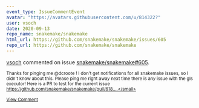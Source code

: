 ```yaml
---
event_type: IssueCommentEvent
avatar: "https://avatars.githubusercontent.com/u/814322?"
user: vsoch
date: 2020-09-13
repo_name: snakemake/snakemake
html_url: https://github.com/snakemake/snakemake/issues/605
repo_url: https://github.com/snakemake/snakemake
---
```


<a href='https://github.com/vsoch' target='_blank'>vsoch</a> commented on issue <a href='https://github.com/snakemake/snakemake/issues/605' target='_blank'>snakemake/snakemake#605</a>.

<small>Thanks for pinging me @dcroote ! I don't get notifications for all snakemake issues, so I didn't know about this. Please ping me right away next time there is any issue with the gls executor! Here is a PR to test for the current issue https://github.com/snakemake/snakemake/pull/618....</small>

<a href='https://github.com/snakemake/snakemake/issues/605' target='_blank'>View Comment</a>